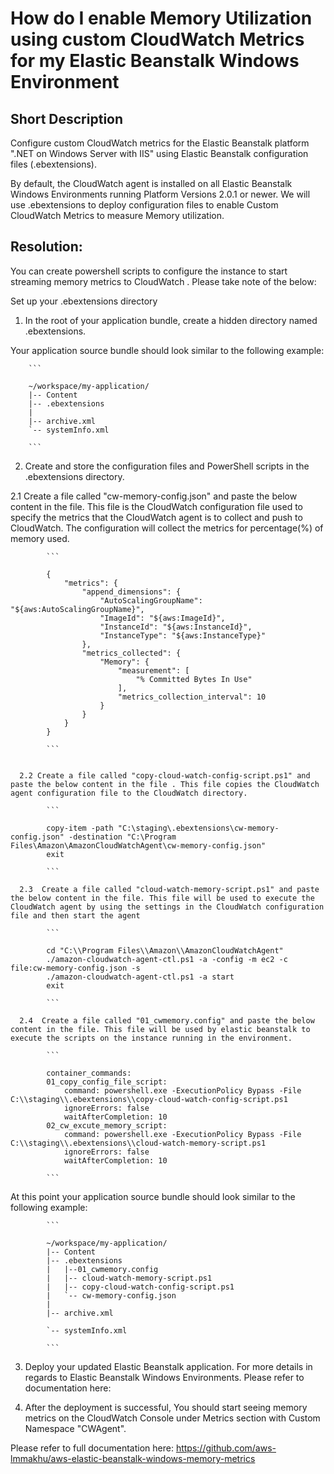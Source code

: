 # How do I enable Memory Utilization using custom CloudWatch Metrics for my Elastic Beanstalk Windows Environment


## Short Description

Configure custom CloudWatch metrics for the Elastic Beanstalk platform ".NET on Windows Server with IIS" using Elastic Beanstalk configuration files (.ebextensions).

By default, the CloudWatch agent is installed on all Elastic Beanstalk Windows Environments running Platform Versions 2.0.1 or newer.  We will use .ebextensions to deploy configuration files to enable  Custom CloudWatch Metrics to measure Memory utilization.

## Resolution:

You can create powershell scripts to configure the instance to start streaming memory metrics to CloudWatch . Please take note of the below:

Set up your .ebextensions directory

1. In the root of your application bundle, create a hidden directory named .ebextensions.

  Your application source bundle should look similar to the following example:

        ```

        ~/workspace/my-application/
        |-- Content
        |-- .ebextensions
        |  
        |-- archive.xml
        `-- systemInfo.xml

        ```

2. Create and store the configuration files and PowerShell scripts in the .ebextensions directory.

  2.1  Create a file called "cw-memory-config.json" and paste the below content in the file. This file is the CloudWatch configuration file used to specify the metrics that the CloudWatch agent is to collect and push to CloudWatch. The configuration will collect the metrics for percentage(%) of memory used.

            ```

            {
                "metrics": {
                    "append_dimensions": {
                        "AutoScalingGroupName": "${aws:AutoScalingGroupName}",
                        "ImageId": "${aws:ImageId}",
                        "InstanceId": "${aws:InstanceId}",
                        "InstanceType": "${aws:InstanceType}"
                    },
                    "metrics_collected": {
                        "Memory": {
                            "measurement": [
                                "% Committed Bytes In Use"
                            ],
                            "metrics_collection_interval": 10
                        }
                    }
                }
            }

            ```


      2.2 Create a file called "copy-cloud-watch-config-script.ps1" and paste the below content in the file . This file copies the CloudWatch agent configuration file to the CloudWatch directory.

            ```

            copy-item -path "C:\staging\.ebextensions\cw-memory-config.json" -destination "C:\Program Files\Amazon\AmazonCloudWatchAgent\cw-memory-config.json"
            exit

            ```

      2.3  Create a file called "cloud-watch-memory-script.ps1" and paste the below content in the file. This file will be used to execute the CloudWatch agent by using the settings in the CloudWatch configuration file and then start the agent

            ```

            cd "C:\\Program Files\\Amazon\\AmazonCloudWatchAgent"     
            ./amazon-cloudwatch-agent-ctl.ps1 -a -config -m ec2 -c file:cw-memory-config.json -s
            ./amazon-cloudwatch-agent-ctl.ps1 -a start
            exit

            ```

      2.4  Create a file called "01_cwmemory.config" and paste the below content in the file. This file will be used by elastic beanstalk to execute the scripts on the instance running in the environment.

            ```

            container_commands:
            01_copy_config_file_script:
                command: powershell.exe -ExecutionPolicy Bypass -File C:\\staging\\.ebextensions\\copy-cloud-watch-config-script.ps1
                ignoreErrors: false
                waitAfterCompletion: 10
            02_cw_excute_memory_script:
                command: powershell.exe -ExecutionPolicy Bypass -File C:\\staging\\.ebextensions\\cloud-watch-memory-script.ps1
                ignoreErrors: false
                waitAfterCompletion: 10

            ```


At this point your application source bundle should look similar to the following example:

            ```

            ~/workspace/my-application/
            |-- Content
            |-- .ebextensions
            |   |--01_cwmemory.config
            |   |-- cloud-watch-memory-script.ps1
            |   |-- copy-cloud-watch-config-script.ps1
            |   `-- cw-memory-config.json
            |  
            |-- archive.xml

            `-- systemInfo.xml

            ```


3. Deploy your updated Elastic Beanstalk application. For more details in regards to Elastic Beanstalk Windows Environments. Please refer to documentation here:

4. After the deployment is successful, You should start seeing memory metrics on the CloudWatch Console under Metrics section with Custom Namespace "CWAgent". 

Please refer to full documentation here: https://github.com/aws-lmmakhu/aws-elastic-beanstalk-windows-memory-metrics
